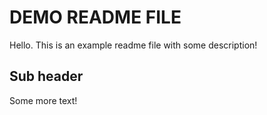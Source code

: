 # DEMO README FILE

Hello. This is an example readme file with some description!

## Sub header

Some more text!
